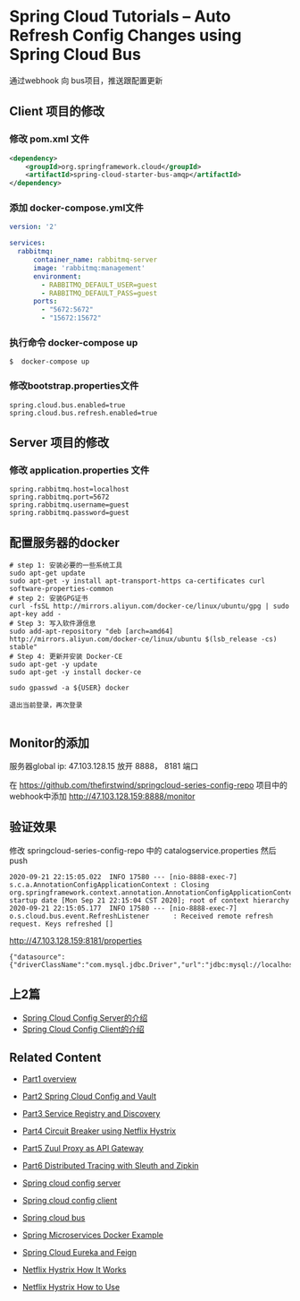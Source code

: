# Spring Cloud Tutorials – Auto Refresh Config Changes using Spring Cloud Bus

<!--https://www.sivalabs.in/2017/08/spring-cloud-tutorials-auto-refresh-config-changes-using-spring-cloud-bus/-->
通过webhook 向 bus项目，推送跟配置更新

## Client 项目的修改
### 修改 pom.xml 文件
```xml
<dependency>
	<groupId>org.springframework.cloud</groupId>
	<artifactId>spring-cloud-starter-bus-amqp</artifactId>
</dependency>
```
### 添加 docker-compose.yml文件
```yml
version: '2'

services:
  rabbitmq:
      container_name: rabbitmq-server
      image: 'rabbitmq:management'
      environment:
        - RABBITMQ_DEFAULT_USER=guest
        - RABBITMQ_DEFAULT_PASS=guest
      ports:
        - "5672:5672"
        - "15672:15672"
```
### 执行命令 docker-compose up
```shell
$  docker-compose up
```
### 修改bootstrap.properties文件
```
spring.cloud.bus.enabled=true
spring.cloud.bus.refresh.enabled=true
```

## Server 项目的修改
### 修改 application.properties 文件
```
spring.rabbitmq.host=localhost
spring.rabbitmq.port=5672
spring.rabbitmq.username=guest
spring.rabbitmq.password=guest

```

## 配置服务器的docker
```
# step 1: 安装必要的一些系统工具
sudo apt-get update
sudo apt-get -y install apt-transport-https ca-certificates curl software-properties-common
# step 2: 安装GPG证书
curl -fsSL http://mirrors.aliyun.com/docker-ce/linux/ubuntu/gpg | sudo apt-key add -
# Step 3: 写入软件源信息
sudo add-apt-repository "deb [arch=amd64] http://mirrors.aliyun.com/docker-ce/linux/ubuntu $(lsb_release -cs) stable"
# Step 4: 更新并安装 Docker-CE
sudo apt-get -y update
sudo apt-get -y install docker-ce

sudo gpasswd -a ${USER} docker

退出当前登录，再次登录


```
## Monitor的添加

服务器global ip: 47.103.128.15
放开 8888， 8181 端口

在 https://github.com/thefirstwind/springcloud-series-config-repo 项目中的webhook中添加
http://47.103.128.159:8888/monitor



## 验证效果
修改 springcloud-series-config-repo 中的 catalogservice.properties
然后 push
```
2020-09-21 22:15:05.022  INFO 17580 --- [nio-8888-exec-7] s.c.a.AnnotationConfigApplicationContext : Closing org.springframework.context.annotation.AnnotationConfigApplicationContext@10c00739: startup date [Mon Sep 21 22:15:04 CST 2020]; root of context hierarchy
2020-09-21 22:15:05.177  INFO 17580 --- [nio-8888-exec-7] o.s.cloud.bus.event.RefreshListener      : Received remote refresh request. Keys refreshed []
```

http://47.103.128.159:8181/properties
```
{"datasource":{"driverClassName":"com.mysql.jdbc.Driver","url":"jdbc:mysql://localhost:3306/catalog","username":"root","password":"dev@990990"},"name":"kei6"}
```

## 上2篇
* [Spring Cloud Config Server的介绍](README11_Spring_Cloud_Config_Server.md)
* [Spring Cloud Config Client的介绍](README11_Spring_Cloud_Config_Client.md)

## Related Content
* [Part1 overview](README.md)
* [Part2 Spring Cloud Config and Vault](README02_Config_Vault.md)
* [Part3 Service Registry and Discovery](README03_Registry_Discovery.md)
* [Part4 Circuit Breaker using Netflix Hystrix](README04_Circuit_Breaker.md)
* [Part5 Zuul Proxy as API Gateway](README05_API_Gateway.md)
* [Part6 Distributed Tracing with Sleuth and Zipkin](README06_Distributed_Tracing.md)

* [Spring cloud config server](README11_Spring_Cloud_Config_Server.md)
* [Spring cloud config client](README11_Spring_Cloud_Config_Client.md)
* [Spring cloud bus](README12_Spring_Cloud_Bus.md)
* [Spring Microservices Docker Example](https://github.com/thefirstwind/spring-microservices-docker-example/blob/master/README.md)
* [Spring Cloud Eureka and Feign](README13_Spring_Cloud_Eureka.md)
* [Netflix Hystrix How It Works](README14_Netflix_Hystrix_How_it_works.md)
* [Netflix Hystrix How to Use](README15_Netflix_Hystrix_How_To_Use.md)
